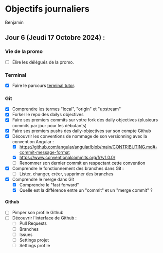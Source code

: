 # Objectifs journaliers

Benjamin

## Jour 6 (Jeudi 17 Octobre 2024) :

### Vie de la promo

- [ ] Élire les délégués de la promo.

### Terminal

- [X] Faire le parcours [terminal tutor](https://www.terminaltutor.com/).

### Git

- [X] Comprendre les termes "local", "origin" et "upstream"
- [X] Forker le repo des dailys objectives
- [X] Faire ses premiers commits sur votre fork des daily objectives (plusieurs commits par jour pour les débutants)
- [X] Faire ses premiers pushs des daily-objectives sur son compte Github
- [X] Découvrir les conventions de nommage de son versionning avec la convention Angular :
  - [X] https://github.com/angular/angular/blob/main/CONTRIBUTING.md#-commit-message-format
  - [X] https://www.conventionalcommits.org/fr/v1.0.0/
  - [ ] Renommer son dernier commit en respectant cette convention
- [X] Comprendre le fonctionnement des branches dans Git :
  - [ ] Lister, changer, créer, supprimer des branches
- [X] Comprendre le merge dans Git
  - [X] Comprendre le "fast forward"
  - [X] Quelle est la différence entre un "commit" et un "merge commit" ?

#### Github

- [ ] Pimper son profile Github
- [ ] Découvrir l'interface de Github :
  - [ ] Pull Requests
  - [ ] Branches
  - [ ] Issues
  - [ ] Settings projet
  - [ ] Settings profile
